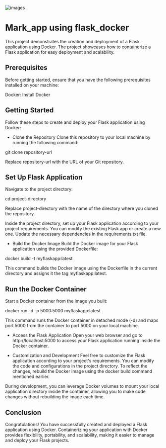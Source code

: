 ![images](https://github.com/subhaganesh/mark_app-using-flask_docker/assets/96689756/e3e8582a-d03c-4509-97ca-54852c0aaeae)



# Mark_app using flask_docker 
This project demonstrates the creation and deployment of a Flask application using Docker. The project showcases how to containerize a Flask application for easy deployment and scalability.

## Prerequisites
Before getting started, ensure that you have the following prerequisites installed on your machine:

Docker: Install Docker

## Getting Started
Follow these steps to create and deploy your Flask application using Docker:

* Clone the Repository
Clone this repository to your local machine by running the following command:


git clone repository-url

Replace repository-url with the URL of your Git repository.

## Set Up Flask Application
Navigate to the project directory:

cd project-directory

Replace project-directory
with the name of the directory where you cloned the repository.

Inside the project directory, set up your Flask application according to your project requirements. You can modify the existing Flask app or create a new one. Update the necessary dependencies in the requirements.txt file.

* Build the Docker Image
Build the Docker image for your Flask application using the provided Dockerfile:


docker build -t myflaskapp:latest

This command builds the Docker image using the Dockerfile in the current directory and assigns it the tag myflaskapp:latest.

## Run the Docker Container
Start a Docker container from the image you built:

docker run -d -p 5000:5000 myflaskapp:latest

This command runs the Docker container in detached mode (-d) and maps port 5000 from the container to port 5000 on your local machine.

* Access the Flask Application
Open your web browser and go to http://localhost:5000 to access your Flask application running inside the Docker container.

* Customization and Development
Feel free to customize the Flask application according to your project's requirements. You can modify the code and configurations in the project directory. To reflect the changes, rebuild the Docker image using the docker build command mentioned earlier.

During development, you can leverage Docker volumes to mount your local application directory inside the container, allowing you to make code changes without rebuilding the image each time.

## Conclusion
Congratulations! You have successfully created and deployed a Flask application using Docker. Containerizing your application with Docker provides flexibility, portability, and scalability, making it easier to manage and deploy your Flask projects.
